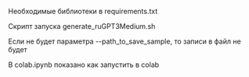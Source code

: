 Необходимые библиотеки в requirements.txt

Скрипт запуска generate_ruGPT3Medium.sh

Если не будет параметра --path_to_save_sample, то записи в файл не будет

В colab.ipynb показано как запустить в colab